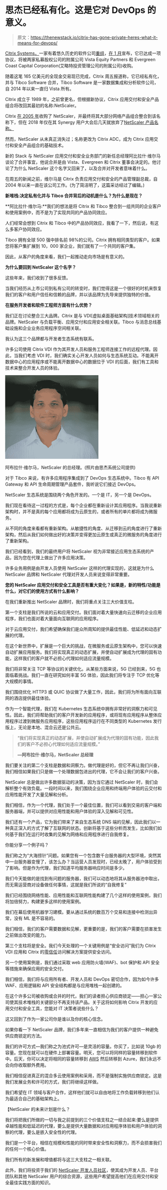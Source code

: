 # 思杰已经私有化。这是它对 DevOps 的意义。

> 原文：<https://thenewstack.io/citrix-has-gone-private-heres-what-it-means-for-devops/>

[Citrix Systems，](https://www.citrix.com/networking/microservices.html?utm_content=inline-mention)一家有着悠久历史的软件公司[重组](https://thenewstack.io/citrix-sells-cloudplatform-accelerite-shifts-focus-core-technologies/)，[在 1 月](https://investors.citrix.com/news-and-events/press-releases/2022/01-31-2022-130150749)宣布，它已达成一项协议，将被两家私募股权公司的附属公司 Vista Equity Partners 和 Evergreen Coast Capital Corporation(艾略特投资管理公司的附属公司)收购。

随着这笔 165 亿美元的全现金交易现已完成，Citrix 周五报道称，它已经私有化，并与 Tibco Software 合并，Tibco Software 是一家数据集成和分析软件公司，自 2014 年以来一直归 Vista 所有。

Citrix 成立于 1989 年，之前曾更名，但根据新协议，Citrix 应用交付和安全产品组合将改回其最初的名称:NetScaler。

Citrix [在 2005 年](https://www.cnet.com/tech/tech-industry/citrix-buys-netscaler-for-300-million/)收购了 NetScaler，并最终将其大部分网络产品组合整合到该名称下，但在 2018 年仅在其 Synergy 用户大会后几天就放弃了[NetScaler 产品名称。](https://www.citrixguru.com/2018/05/08/citrix-rebranding-2018/)

然而，NetScaler 从未真正消失过；名称更改为 Citrix ADC，成为 Citrix 应用交付和安全产品组合的基础技术。

新的 Stack 与 NetScaler 应用交付和安全业务部门的新任总经理阿比拉什·维尔马谈论了合并事宜，他说合并是由 Vista、Evergreen 和 Citrix 董事会决定的。他讨论了为什么 NetScaler 这个名字又回来了，以及合并对开发者意味着什么。

在周五的新闻之前，维尔马是 Citrix 负责应用交付和安全的产品管理副总裁，自 2004 年以来一直在该公司工作。(为了简洁明了，这篇采访经过了编辑。)

**新堆栈:决定私有化并与 Tibco 合并背后的动机是什么？为什么是现在？**

**阿比拉什·维尔马:**我们的想法是将 Citrix 和 Tibco 整合到一组共同的企业客户和使用案例中，而不是为了实现共同的产品协同效应。

人们经常会想到 Citrix 和 Tibco 中的产品协同效应，我看了一下，然后说，有这么多客户协同效应。

Tibco 拥有全球 500 强中排名前 98%的公司。Citrix 拥有相同类型的客户。如果您将客户集扩展到 10，000 家企业，我们就有了一个共同的客户集。

因此，从客户的角度来看，我们一起推动走向市场是有意义的。

**为什么要回到 NetScaler 这个名字？**

这些年来，我们收到了很多反馈。

当我们经历从上市公司到私有公司的转变时，我们觉得这是一个很好的时机来恢复我们的客户和用户信任和信赖的品牌，并以该品牌为先导来提供独特的价值。

**在服务开发者和软件工程师方面有什么优势？**

我们正在讨论整合三大品牌。Citrix 是与 VDI[虚拟桌面基础架构]技术领域相关的品牌。NetScaler 与负载平衡、应用交付和应用安全相关联。Tibco 与消息总线基础设施和企业业务应用程序空间相关联。

我认为这三个品牌都与开发者生态系统有联系。

许多公司使用 Citrix VDI 作为其开发人员和服务工程师连接工作的远程代理。因此，当我们考虑 VDI 时，我们确实关心开发人员如何与生态系统互动。不能离开数据中心的应用程序或不能离开数据中心的数据位于 VDI 的后面，我们有工具和技术来整合开发人员的体验。

![Portrait photo of Abhilash Verma, general manager of NetScaler](img/c0438a6559c9bd117a6f007829e45919.png)

阿布拉什·维尔马，NetScaler 的总经理。(照片由思杰系统公司提供)

对于 Tibco 来说，有许多应用程序集成到了 DevOps 生态系统中。Tibco 有 API Gateway 和 API 生命周期管理产品套件，我听说它们接近 DevOps。

NetScaler 生态系统是围绕两个角色开发的。一个是 IT，另一个是 DevOps。

我们现在看待这一过程的方式是，每个企业都在重新设计其应用程序。当我说重新架构时，并不是真的每个应用都将成为云原生的，或者所有的单片都将成为微服务。

从不同的角度来看都有重新架构。从敏捷性的角度、从迁移到云的角度进行了重新架构，然后从我们如何做出好的决策并变得更加云原生或真正的微服务的角度进行了重新架构。

我们已经看到，我们的最终用户将 NetScaler 视为非常接近应用生态系统的产品，因为您在代理上做出了许多应用决策。

许多业务用例是由开发人员使用 NetScaler 这样的代理实现的，这就是为什么 NetScaler 品牌和 NetScaler 代理对开发人员来说变得非常重要。

**您的 NetScaler 应用交付和安全工具是否有重大变化？如果是，新的特性/功能是什么，对它们的使用方式有什么影响？**

在我们重新推出 NetScaler 品牌时，我们将重点关注三大价值支柱。

第一个支柱是我们所说的云和应用交付。我们面对着大量快速向云迁移的企业应用程序，我们也面对着大量面向互联网的应用程序。

对于云应用交付，我们希望确保我们是众所周知的提供最佳性能、低延迟和动态扩展的代理。

在这个新世界中，扩展是一个巨大的挑战，在微服务或云原生架构中，您可以快速自动扩展应用服务。我们将实现真正的动态扩展，并使自动扩展成为代理的固有功能，这样我们的客户就不必担心代理如何适应流量规模。

我们将非常关注 TCP 等协议的关键优化。从某些方面来说，5G 已经到来，5G 也面临着挑战。我们一直在研究如何丰富 5G 体验，因此我们将专注于 TCP 优化等大规模的事情。

我们围绕优化 HTTP3 或 QUIC 协议做了大量工作，因此，我们将为所有面向互联网的酒店提供最佳体验。

作为一个智能代理，我们在 Kubernetes 生态系统中拥有非常好的洞察力和可见性。因此，我们将帮助我们的客户开发新的应用程序，或将现有应用程序从整体应用程序过渡到微服务应用程序，这些应用程序运行在不同类型的 Kubernetes 发行版上，无论是本地、混合云还是公共云。

> “我们将实现真正的动态扩展，并使自动扩展成为代理的固有功能，因此我们的客户不必担心代理如何适应流量规模。”
> 
> **—阿布拉什·维尔马，NetScaler 总经理**

我们要关注的第二个支柱是数据和洞察力。做代理是好的，但它不再让我们兴奋，我们相信如果我们只是做一个处理数据包进出的代理，它不会让我们的客户兴奋。

NetScaler 总是做出许多数据驱动的决策，因为当它通过 NetScaler 时，我们会解析整个有效负载。一段时间以来，我们围绕企业应用和终端用户体验的云交付和应用性能开发了大量见解和分析。

我们相信，作为一个代理，我们处于一个最佳位置，我们可以看到交易的客户端和服务器端，并可以提供对应用性能和用户体验的深入见解和可见性。

我们还有一个产品，它为我们带来了来自生态系统 DNS 端的见解，因此我们以一种真正深入的方式了解了互联网的状态。创新将基于这些分析而发生，比如我们如何基于我们在运行时收集的见解为网络和应用程序进行自我修复。

你能分享一个例子吗？

我们称之为“大海捞针”问题。如果您有一个包含数千台服务器的大型环境，突然其中一台服务器变慢了，该怎么办？当运营人员发现时，已经太晚了，用户体验受到了影响。但是作为代理，我们知道平均服务器响应时间是多少。

我们今天能做的是找到有问题的服务器，我们可以动态地将其从服务器池中取出，而无需运营商对设备做任何事情，这就是我们所说的“自我修复”

我们已经围绕网络性能、应用性能和互联网性能构建了几个这样的使用案例，我们将加倍努力，构建更多这样的使用案例。

我们在幕后使用机器学习建模。要从通过系统的数百万个交易和连接中检测出异常，没有 ML 是不容易的。

我们相信，我们的客户需要数据和见解，更重要的是，我们的客户需要在损害发生之前做出改变的能力。

第三个支柱将是安全。我们今天处理的一个关键用例是“安全访问”我们为 Citrix VDI 应用和 Citrix 的[零信任](https://thenewstack.io/what-is-zero-trust-security/)访问解决方案提供安全访问。

另一个使用案例是，我们通过采取 web 应用防火墙(WAF)、bot 保护和 API 安全等措施来确保应用的安全交付。

我们相信，我们将与应用所有者、开发人员和 DevOps 密切合作，因为如今许多 WAF、应用逻辑和 API 安全结构都是与应用堆栈一起创建的。

在这个许多公司被收购或合并的时代，我们的读者担心供应商锁定——担心一家公司使其技术堆栈的关键部分不再支持该产品。关于这将如何影响 Citrix 开发的应用交付和安全工具，您能对 IT 决策者说些什么？

这又回到了作为一家公司你是谁以及你的核心信念。

如果你看一下 NetScaler 品牌，我们多年来一直相信为我们的客户提供一种避免供应商锁定的方法。

我们的许可方式—我们称之为池式许可—是灵活的容量。你买了，比如说 10gb 的容量。您现在就可以在硬件上部署容量。明天，您可以将同样的容量转移到软件中。后天，你可以决定将相同的容量转移到 [AWS](https://aws.amazon.com/?utm_content=inline-mention) 然后转移到 Azure，我们永远不会向你收取额外费用。

我们相信促进真正的混合多云使用案例和采用，而不是强制实施供应商锁定。这是我们发展业务和许可的方式，我们将继续这样做。

我们希望在 IT 领域与客户合作，这样他们就可以自由地将工作负载转移到他们认为最适合自己的基础架构上。

【NetScaler 的未来计划是什么？

我们将把我们所做的一切与我之前提到的三个价值支柱之一结合起来:要么是提供卓越性能和低延迟的代理，要么是提供大量数据和对应用程序体验和用户体验的洞察的代理，要么是嵌入安全性的代理。

我们是一个平台，相信在规模和性能的同时带来安全性和洞察力，而不会损害我们的任何一个核心价值。

我们所有的新发展和增值都将与这三大支柱之一相关联。

此外，我们将投资于我们的 [NetScaler 开发人员社区](https://forum.developer.cloud.com/s/)，使其成为开发人员、平台团队和其他 NetScaler 用户的综合资源，这些用户希望提高他们在应用交付和安全最佳实践方面的知识。

<svg xmlns:xlink="http://www.w3.org/1999/xlink" viewBox="0 0 68 31" version="1.1"><title>Group</title> <desc>Created with Sketch.</desc></svg>